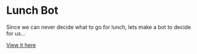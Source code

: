 # Lunch Bot
Since we can never decide what to go for lunch, lets make a bot to decide for us...

[View it here](https://martinblackburn.github.io/leeds-lunch-bot/)

